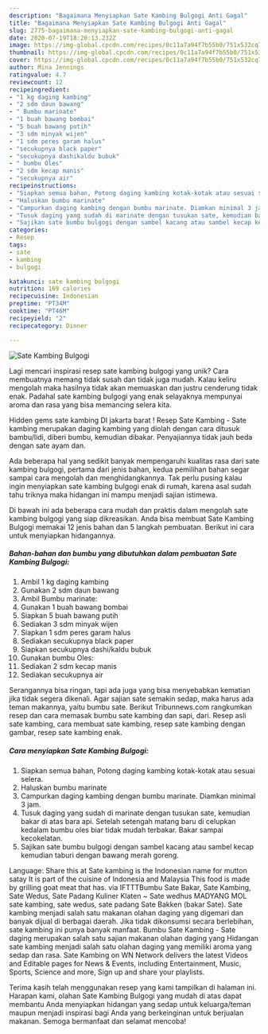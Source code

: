 ```yaml
---
description: "Bagaimana Menyiapkan Sate Kambing Bulgogi Anti Gagal"
title: "Bagaimana Menyiapkan Sate Kambing Bulgogi Anti Gagal"
slug: 2775-bagaimana-menyiapkan-sate-kambing-bulgogi-anti-gagal
date: 2020-07-19T18:20:13.232Z
image: https://img-global.cpcdn.com/recipes/0c11a7a94f7b55b0/751x532cq70/sate-kambing-bulgogi-foto-resep-utama.jpg
thumbnail: https://img-global.cpcdn.com/recipes/0c11a7a94f7b55b0/751x532cq70/sate-kambing-bulgogi-foto-resep-utama.jpg
cover: https://img-global.cpcdn.com/recipes/0c11a7a94f7b55b0/751x532cq70/sate-kambing-bulgogi-foto-resep-utama.jpg
author: Mina Jennings
ratingvalue: 4.7
reviewcount: 12
recipeingredient:
- "1 kg daging kambing"
- "2 sdm daun bawang"
- " Bumbu marinate"
- "1 buah bawang bombai"
- "5 buah bawang putih"
- "3 sdm minyak wijen"
- "1 sdm peres garam halus"
- "secukupnya black paper"
- "secukupnya dashikaldu bubuk"
- " bumbu Oles"
- "2 sdm kecap manis"
- "secukupnya air"
recipeinstructions:
- "Siapkan semua bahan, Potong daging kambing kotak-kotak atau sesuai selera."
- "Haluskan bumbu marinate"
- "Campurkan daging kambing dengan bumbu marinate. Diamkan minimal 3 jam."
- "Tusuk daging yang sudah di marinate dengan tusukan sate, kemudian bakar di atas bara api. Setelah setengah matang baru di celupkan kedalam bumbu oles biar tidak mudah terbakar. Bakar sampai kecokelatan."
- "Sajikan sate bumbu bulgogi dengan sambel kacang atau sambel kecap kemudian taburi dengan bawang merah goreng."
categories:
- Resep
tags:
- sate
- kambing
- bulgogi

katakunci: sate kambing bulgogi 
nutrition: 169 calories
recipecuisine: Indonesian
preptime: "PT34M"
cooktime: "PT46M"
recipeyield: "2"
recipecategory: Dinner

---
```



![Sate Kambing Bulgogi](https://img-global.cpcdn.com/recipes/0c11a7a94f7b55b0/751x532cq70/sate-kambing-bulgogi-foto-resep-utama.jpg)

Lagi mencari inspirasi resep sate kambing bulgogi yang unik? Cara membuatnya memang tidak susah dan tidak juga mudah. Kalau keliru mengolah maka hasilnya tidak akan memuaskan dan justru cenderung tidak enak. Padahal sate kambing bulgogi yang enak selayaknya mempunyai aroma dan rasa yang bisa memancing selera kita.

Hidden gems sate kambing DI jakarta barat ! Resep Sate Kambing - Sate kambing merupakan daging kambing yang diolah dengan cara ditusuk bambu/lidi, diberi bumbu, kemudian dibakar. Penyajiannya tidak jauh beda dengan sate ayam dan.

Ada beberapa hal yang sedikit banyak mempengaruhi kualitas rasa dari sate kambing bulgogi, pertama dari jenis bahan, kedua pemilihan bahan segar sampai cara mengolah dan menghidangkannya. Tak perlu pusing kalau ingin menyiapkan sate kambing bulgogi enak di rumah, karena asal sudah tahu triknya maka hidangan ini mampu menjadi sajian istimewa.


Di bawah ini ada beberapa cara mudah dan praktis dalam mengolah sate kambing bulgogi yang siap dikreasikan. Anda bisa membuat Sate Kambing Bulgogi memakai 12 jenis bahan dan 5 langkah pembuatan. Berikut ini cara untuk menyiapkan hidangannya.

<!--inarticleads1-->

##### Bahan-bahan dan bumbu yang dibutuhkan dalam pembuatan Sate Kambing Bulgogi:

1. Ambil 1 kg daging kambing
1. Gunakan 2 sdm daun bawang
1. Ambil  Bumbu marinate:
1. Gunakan 1 buah bawang bombai
1. Siapkan 5 buah bawang putih
1. Sediakan 3 sdm minyak wijen
1. Siapkan 1 sdm peres garam halus
1. Sediakan secukupnya black paper
1. Siapkan secukupnya dashi/kaldu bubuk
1. Gunakan  bumbu Oles:
1. Sediakan 2 sdm kecap manis
1. Sediakan secukupnya air


Serangannya bisa ringan, tapi ada juga yang bisa menyebabkan kematian jika tidak segera dikenali. Agar sajian sate semakin sedap, maka harus ada teman makannya, yaitu bumbu sate. Berikut Tribunnews.com rangkumkan resep dan cara memasak bumbu sate kambing dan sapi, dari. Resep asli sate kambing, cara membuat sate kambing, resep sate kambing dengan gambar, resep sate kambing enak. 

<!--inarticleads2-->

##### Cara menyiapkan Sate Kambing Bulgogi:

1. Siapkan semua bahan, Potong daging kambing kotak-kotak atau sesuai selera.
1. Haluskan bumbu marinate
1. Campurkan daging kambing dengan bumbu marinate. Diamkan minimal 3 jam.
1. Tusuk daging yang sudah di marinate dengan tusukan sate, kemudian bakar di atas bara api. Setelah setengah matang baru di celupkan kedalam bumbu oles biar tidak mudah terbakar. Bakar sampai kecokelatan.
1. Sajikan sate bumbu bulgogi dengan sambel kacang atau sambel kecap kemudian taburi dengan bawang merah goreng.


Language: Share this at Sate kambing is the Indonesian name for mutton satay It is part of the cuisine of Indonesia and Malaysia This food is made by grilling goat meat that has. via IFTTTBumbu Sate Bakar, Sate Kambing, Sate Wedus, Sate Padang Kuliner Klaten ~ Sate wedhus MADYANG MOL sate kambing, sate wedus, sate padang Sate Bakken (bakar Sate). Sate kambing menjadi salah satu makanan olahan daging yang digemari dan banyak dijual di berbagai daerah. Jika tidak dikonsumsi secara berlebihan, sate kambing ini punya banyak manfaat. Bumbu Sate Kambing - Sate daging merupakan salah satu sajian makanan olahan daging yang Hidangan sate kambing menjadi salah satu olahan daging yang memiliki aroma yang sedap dan rasa. Sate Kambing on WN Network delivers the latest Videos and Editable pages for News &amp; Events, including Entertainment, Music, Sports, Science and more, Sign up and share your playlists. 

Terima kasih telah menggunakan resep yang kami tampilkan di halaman ini. Harapan kami, olahan Sate Kambing Bulgogi yang mudah di atas dapat membantu Anda menyiapkan hidangan yang sedap untuk keluarga/teman maupun menjadi inspirasi bagi Anda yang berkeinginan untuk berjualan makanan. Semoga bermanfaat dan selamat mencoba!
